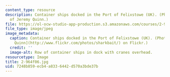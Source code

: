```yaml
---
content_type: resource
description: Container ships docked in the Port of Felixstowe (UK). (Photo courtesy
  of Jeremy Quinn.)
file: https://ol-ocw-studio-app-production.s3.amazonaws.com/courses/2-964-economics-of-marine-transportation-industries-fall-2006/7248b859ecb4a8336442d570a3bde37b_2-964f06.jpg
file_type: image/jpeg
image_metadata:
  caption: Container ships docked in the Port of Felixstowe (UK). (Photo by [Jeremy
    Quinn](http://www.flickr.com/photos/sharkbait/) on Flickr.)
  credit: ''
  image-alt: Row of container ships in dock with cranes overhead.
resourcetype: Image
title: 2-964f06.jpg
uid: 7248b859-ecb4-a833-6442-d570a3bde37b
---
```

